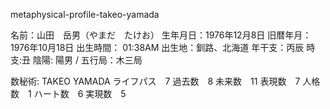 metaphysical-profile-takeo-yamada

名前：山田　岳男（やまだ　たけお）
生年月日：1976年12月8日
旧暦年月： 1976年10月18日
出生時間： 01:38AM
出生地：釧路、北海道
年干支：丙辰
時支:丑
陰陽: 陽男 / 五行局：木三局

数秘術:
TAKEO YAMADA
ライフパス　7
過去数　8
未来数　11
表現数　7
人格数　1
ハート数　6
実現数　5